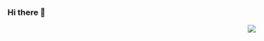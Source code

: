 ### Hi there 👋
<img align="right" src="https://github-readme-stats.vercel.app/api?username=LiuHengyu321&show_icons=true">

<!--
**LiuHengyu321/LiuHengyu321** is a ✨ _special_ ✨ repository because its `README.md` (this file) appears on your GitHub profile.

Here are some ideas to get you started:

- 🔭 I’m currently working on ...
- 🌱 I’m currently learning ...
- 👯 I’m looking to collaborate on ...
- 🤔 I’m looking for help with ...
- 💬 Ask me about ...
- 📫 How to reach me: ...
- 😄 Pronouns: ...
- ⚡ Fun fact: ...
-->
